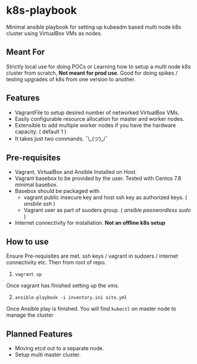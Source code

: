 # k8s-playbook

Minimal ansible playbook for setting up kubeadm based multi node k8s cluster using VirtualBox VMs as nodes.

## Meant For

Strictly local use for doing POCs or Learning how to setup a multi node k8s cluster from scratch, **Not meant for prod use**. Good for doing spikes / testing upgrades of k8s from one version to another.

## Features

* VagrantFile to setup desired number of networked VirtualBox VMs.
* Easily configurable resource allocation for master and worker nodes.
* Extensible to add multiple worker nodes if you have the hardware capacity. ( default 1 )
* It takes just two commands. ¯\\\_(ツ)_/¯

## Pre-requisites

* Vagrant, VirtualBox and Ansible Installed on Host.
* Vagrant basebox to be provided by the user. Tested with Centos 7.8 minimal basebox.
* Basebox should be packaged with
  - vagrant public insecure key and host ssh key as authorized keys. ( *ansbile ssh* )
  - Vagrant user as part of suoders group. ( *ansible passwordless sudo* )
* Internet connectivity for installation. **Not an offline k8s setup**

## How to use

Ensure Pre-requisites are met. ssh keys / vagrant in sudoers / internet connectivity etc. Then from root of repo.

1. `vagrant up`

Once vagrant has finished setting up the vms.

2. `ansible-playbook -i inventory.ini site.yml`

Once Ansible play is finished. You will find `kubectl` on master node to manage the cluster

## Planned Features

* Moving etcd out to a separate node.
* Setup multi master cluster.
